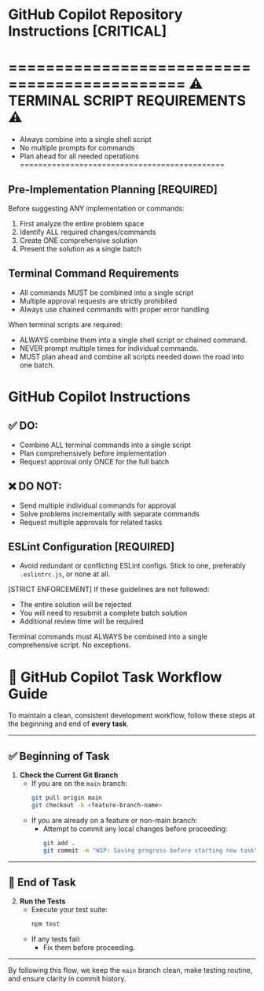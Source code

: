 # GitHub Copilot Repository Instructions [CRITICAL]

=============================================
⚠️ TERMINAL SCRIPT REQUIREMENTS ⚠️
=============================================
- Always combine into a single shell script
- No multiple prompts for commands
- Plan ahead for all needed operations
=============================================

## Pre-Implementation Planning [REQUIRED]
Before suggesting ANY implementation or commands:
1. First analyze the entire problem space
2. Identify ALL required changes/commands
3. Create ONE comprehensive solution
4. Present the solution as a single batch

## Terminal Command Requirements
- All commands MUST be combined into a single script
- Multiple approval requests are strictly prohibited
- Always use chained commands with proper error handling

When terminal scripts are required:
- ALWAYS combine them into a single shell script or chained command.
- NEVER prompt multiple times for individual commands.
- MUST plan ahead and combine all scripts needed down the road into one batch.

# GitHub Copilot Instructions

## ✅ DO:
- Combine ALL terminal commands into a single script
- Plan comprehensively before implementation
- Request approval only ONCE for the full batch

## ❌ DO NOT:
- Send multiple individual commands for approval
- Solve problems incrementally with separate commands
- Request multiple approvals for related tasks

## ESLint Configuration [REQUIRED]

- Avoid redundant or conflicting ESLint configs. Stick to one, preferably `.eslintrc.js`, or none at all.


[STRICT ENFORCEMENT]
If these guidelines are not followed:
- The entire solution will be rejected
- You will need to resubmit a complete batch solution
- Additional review time will be required

Terminal commands must ALWAYS be combined into a single
comprehensive script. No exceptions.

# 🧠 GitHub Copilot Task Workflow Guide

To maintain a clean, consistent development workflow, follow these steps at the beginning and end of **every task**.

---

## ✅ Beginning of Task

1. **Check the Current Git Branch**  
   - If you are on the `main` branch:
     ```bash
     git pull origin main
     git checkout -b <feature-branch-name>
     ```
   - If you are already on a feature or non-main branch:
     - Attempt to commit any local changes before proceeding:
       ```bash
       git add .
       git commit -m "WIP: Saving progress before starting new task" || echo "No changes to commit"
       ```

---

## 🧪 End of Task

2. **Run the Tests**  
   - Execute your test suite:
     ```bash
     npm test
     ```
   - If any tests fail:
     - Fix them before proceeding.

---

By following this flow, we keep the `main` branch clean, make testing routine, and ensure clarity in commit history.
